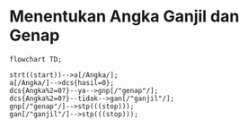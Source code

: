 # Menentukan Angka Ganjil dan Genap

```mermaid
flowchart TD;

strt((start))-->a[/Angka/];
a[/Angka/]-->dcs{hasil=0};
dcs{Angka%2=0?}--ya-->gnp[/"genap"/];
dcs{Angka%2=0?}--tidak-->gan[/"ganjil"/];
gnp[/"genap"/]-->stp(((stop)));
gan[/"ganjil"/]-->stp(((stop)));

```
